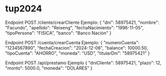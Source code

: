 # tup2024

Endpoint POST /cliente/crearCliente Ejemplo:
{
  "dni": 58975421,
  "nombre": "Facundo",
  "apellido": "Reiseng",
  "fechaNacimiento": "1996-11-05",
  "tipoPersona": "FISICA",
  "banco": "Banco Nación"
}

Endpoint POST /cuenta/crearCuenta Ejemplo:
{
    "numeroCuenta": "1234567890",
    "fechaCreacion": "2024-12-06",
    "balance": 10000.50,
    "tipoCuenta": "AHORRO",
    "moneda": "USD",
    "titularDni": "58975421"
}

Endpoint POST /api/prestamo Ejemplo
{
  "dniCliente": 58975421,
  "plazo": 12,
  "monto": 5000.0,
  "moneda": "DOLARES"
}
